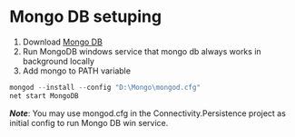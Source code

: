 ﻿# Mongo DB setuping

1. Download <a href="https://www.mongodb.com/download-center" target="_blank">Mongo DB</a>
2. Run MongoDB windows service that mongo db always works in background locally
3. Add mongo to PATH variable

```typescript
mongod --install --config "D:\Mongo\mongod.cfg"
net start MongoDB
```

***Note***: You may use mongod.cfg in the Connectivity.Persistence project as initial config to run Mongo DB win service.

